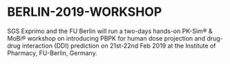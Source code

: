 # BERLIN-2019-WORKSHOP
SGS Exprimo and the FU Berlin will run a two-days hands-on PK-Sim® &amp; MoBi® workshop on introducing PBPK for human dose projection and drug-drug interaction (DDI) prediction on 21st-22nd Feb 2019 at the Institute of Pharmacy, FU-Berlin, Germany.
